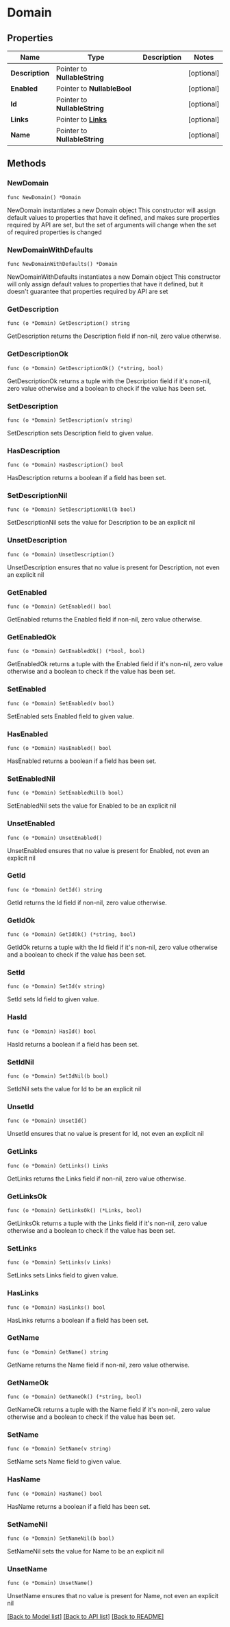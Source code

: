 # Domain

## Properties

Name | Type | Description | Notes
------------ | ------------- | ------------- | -------------
**Description** | Pointer to **NullableString** |  | [optional] 
**Enabled** | Pointer to **NullableBool** |  | [optional] 
**Id** | Pointer to **NullableString** |  | [optional] 
**Links** | Pointer to [**Links**](Links.md) |  | [optional] 
**Name** | Pointer to **NullableString** |  | [optional] 

## Methods

### NewDomain

`func NewDomain() *Domain`

NewDomain instantiates a new Domain object
This constructor will assign default values to properties that have it defined,
and makes sure properties required by API are set, but the set of arguments
will change when the set of required properties is changed

### NewDomainWithDefaults

`func NewDomainWithDefaults() *Domain`

NewDomainWithDefaults instantiates a new Domain object
This constructor will only assign default values to properties that have it defined,
but it doesn't guarantee that properties required by API are set

### GetDescription

`func (o *Domain) GetDescription() string`

GetDescription returns the Description field if non-nil, zero value otherwise.

### GetDescriptionOk

`func (o *Domain) GetDescriptionOk() (*string, bool)`

GetDescriptionOk returns a tuple with the Description field if it's non-nil, zero value otherwise
and a boolean to check if the value has been set.

### SetDescription

`func (o *Domain) SetDescription(v string)`

SetDescription sets Description field to given value.

### HasDescription

`func (o *Domain) HasDescription() bool`

HasDescription returns a boolean if a field has been set.

### SetDescriptionNil

`func (o *Domain) SetDescriptionNil(b bool)`

 SetDescriptionNil sets the value for Description to be an explicit nil

### UnsetDescription
`func (o *Domain) UnsetDescription()`

UnsetDescription ensures that no value is present for Description, not even an explicit nil
### GetEnabled

`func (o *Domain) GetEnabled() bool`

GetEnabled returns the Enabled field if non-nil, zero value otherwise.

### GetEnabledOk

`func (o *Domain) GetEnabledOk() (*bool, bool)`

GetEnabledOk returns a tuple with the Enabled field if it's non-nil, zero value otherwise
and a boolean to check if the value has been set.

### SetEnabled

`func (o *Domain) SetEnabled(v bool)`

SetEnabled sets Enabled field to given value.

### HasEnabled

`func (o *Domain) HasEnabled() bool`

HasEnabled returns a boolean if a field has been set.

### SetEnabledNil

`func (o *Domain) SetEnabledNil(b bool)`

 SetEnabledNil sets the value for Enabled to be an explicit nil

### UnsetEnabled
`func (o *Domain) UnsetEnabled()`

UnsetEnabled ensures that no value is present for Enabled, not even an explicit nil
### GetId

`func (o *Domain) GetId() string`

GetId returns the Id field if non-nil, zero value otherwise.

### GetIdOk

`func (o *Domain) GetIdOk() (*string, bool)`

GetIdOk returns a tuple with the Id field if it's non-nil, zero value otherwise
and a boolean to check if the value has been set.

### SetId

`func (o *Domain) SetId(v string)`

SetId sets Id field to given value.

### HasId

`func (o *Domain) HasId() bool`

HasId returns a boolean if a field has been set.

### SetIdNil

`func (o *Domain) SetIdNil(b bool)`

 SetIdNil sets the value for Id to be an explicit nil

### UnsetId
`func (o *Domain) UnsetId()`

UnsetId ensures that no value is present for Id, not even an explicit nil
### GetLinks

`func (o *Domain) GetLinks() Links`

GetLinks returns the Links field if non-nil, zero value otherwise.

### GetLinksOk

`func (o *Domain) GetLinksOk() (*Links, bool)`

GetLinksOk returns a tuple with the Links field if it's non-nil, zero value otherwise
and a boolean to check if the value has been set.

### SetLinks

`func (o *Domain) SetLinks(v Links)`

SetLinks sets Links field to given value.

### HasLinks

`func (o *Domain) HasLinks() bool`

HasLinks returns a boolean if a field has been set.

### GetName

`func (o *Domain) GetName() string`

GetName returns the Name field if non-nil, zero value otherwise.

### GetNameOk

`func (o *Domain) GetNameOk() (*string, bool)`

GetNameOk returns a tuple with the Name field if it's non-nil, zero value otherwise
and a boolean to check if the value has been set.

### SetName

`func (o *Domain) SetName(v string)`

SetName sets Name field to given value.

### HasName

`func (o *Domain) HasName() bool`

HasName returns a boolean if a field has been set.

### SetNameNil

`func (o *Domain) SetNameNil(b bool)`

 SetNameNil sets the value for Name to be an explicit nil

### UnsetName
`func (o *Domain) UnsetName()`

UnsetName ensures that no value is present for Name, not even an explicit nil

[[Back to Model list]](../README.md#documentation-for-models) [[Back to API list]](../README.md#documentation-for-api-endpoints) [[Back to README]](../README.md)


